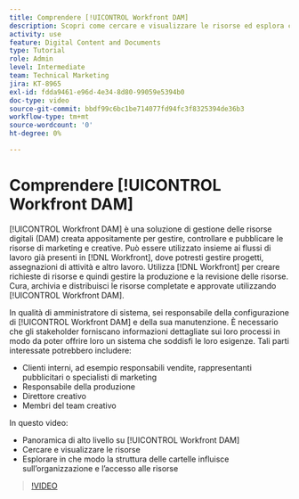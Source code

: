 ```yaml
---
title: Comprendere [!UICONTROL Workfront DAM]
description: Scopri come cercare e visualizzare le risorse ed esplora come la struttura di cartelle influisce sull’organizzazione delle risorse e sull’accesso a [!UICONTROL Workfront DAM].
activity: use
feature: Digital Content and Documents
type: Tutorial
role: Admin
level: Intermediate
team: Technical Marketing
jira: KT-8965
exl-id: fdda9461-e96d-4e34-8d80-99059e5394b0
doc-type: video
source-git-commit: bbdf99c6bc1be714077fd94fc3f8325394de36b3
workflow-type: tm+mt
source-wordcount: '0'
ht-degree: 0%

---
```


# Comprendere [!UICONTROL Workfront DAM]

[!UICONTROL Workfront DAM] è una soluzione di gestione delle risorse digitali (DAM) creata appositamente per gestire, controllare e pubblicare le risorse di marketing e creative. Può essere utilizzato insieme ai flussi di lavoro già presenti in [!DNL Workfront], dove potresti gestire progetti, assegnazioni di attività e altro lavoro. Utilizza [!DNL Workfront] per creare richieste di risorse e quindi gestire la produzione e la revisione delle risorse. Cura, archivia e distribuisci le risorse completate e approvate utilizzando [!UICONTROL Workfront DAM].


In qualità di amministratore di sistema, sei responsabile della configurazione di [!UICONTROL Workfront DAM] e della sua manutenzione. È necessario che gli stakeholder forniscano informazioni dettagliate sui loro processi in modo da poter offrire loro un sistema che soddisfi le loro esigenze. Tali parti interessate potrebbero includere:

* Clienti interni, ad esempio responsabili vendite, rappresentanti pubblicitari o specialisti di marketing
* Responsabile della produzione
* Direttore creativo
* Membri del team creativo

In questo video:

* Panoramica di alto livello su [!UICONTROL Workfront DAM]
* Cercare e visualizzare le risorse
* Esplorare in che modo la struttura delle cartelle influisce sull’organizzazione e l’accesso alle risorse

>[!VIDEO](https://video.tv.adobe.com/v/3420103/?quality=12&learn=on&enablevpops=1&captions=ita)
